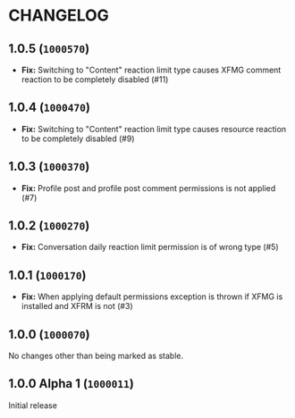 CHANGELOG
==========================

## 1.0.5 (`1000570`)

- **Fix:** Switching to "Content" reaction limit type causes XFMG comment reaction to be completely disabled (#11)

## 1.0.4 (`1000470`)

- **Fix:** Switching to "Content" reaction limit type causes resource reaction to be completely disabled (#9)

## 1.0.3 (`1000370`)

- **Fix:** Profile post and profile post comment permissions is not applied (#7)

## 1.0.2 (`1000270`)

- **Fix:** Conversation daily reaction limit permission is of wrong type (#5)

## 1.0.1 (`1000170`)

- **Fix:** When applying default permissions exception is thrown if XFMG is installed and XFRM is not (#3)

## 1.0.0 (`1000070`)

No changes other than being marked as stable.

## 1.0.0 Alpha 1 (`1000011`)

Initial release